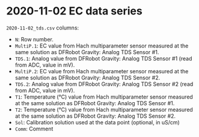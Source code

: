 # 2020-11-02 EC data series
`2020-11-02_tds.csv` columns:
- `N`: Row number.
- `MultiP.1`: EC value from Hach multiparameter sensor measured at the same solution as DFRobot Gravity: Analog TDS Sensor #1.
- `TDS.1`: Analog value from DFRobot Gravity: Analog TDS Sensor #1 (read from ADC, value in mV).
- `MultiP.2`: EC value from Hach multiparameter sensor measured at the same solution as DFRobot Gravity: Analog TDS Sensor #2.
- `TDS.2`: Analog value from DFRobot Gravity: Analog TDS Sensor #2 (read from ADC, value in mV).
- `T1`: Temperature (°C) value from Hach multiparameter sensor measured at the same solution as DFRobot Gravity: Analog TDS Sensor #1.
- `T2`: Temperature (°C) value from Hach multiparameter sensor measured at the same solution as DFRobot Gravity: Analog TDS Sensor #2.
- `Sol`: Calibration solution used at the data point (optional, in uS/cm)
- `Comm`: Comment

